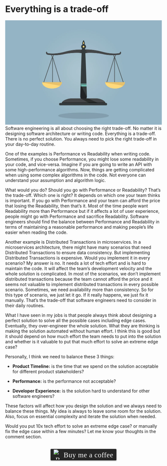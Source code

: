 # Everything is a trade-off
![](../assets/resources/general/trade-off.png)
Software engineering is all about choosing the right trade-off. No matter it is designing software architecture or writing code. Everything is a trade-off. There is no perfect solution. You always need to pick the right trade-off in your day-to-day routine.

One of the examples is Performance vs Readability when writing code. Sometimes, if you choose Performance, you might lose some readability in your code, and vice-versa. Imagine if you are going to write an API with some high-performance algorithms. Now, things are getting complicated when using some complex algorithms in the code. Not everyone can understand your assumption and algorithm logic.

What would you do? Should you go with Performance or Readability? That’s the trade-off. Which one is right? It depends on which one your team thinks is important. If you go with Performance and your team can afford the price that losing the Readability, then that’s it. Most of the time people want Readability more than Performance but if it affects a lot of user experience, people might go with Performance and sacrifice Readability. Software engineers should find the balance between Performance and Readability in terms of maintaining a reasonable performance and making people’s life easier when reading the code.

Another example is Distributed Transactions in microservices. In a microservices architecture, there might have many scenarios that need Distributed Transactions to ensure data consistency. But implementing Distributed Transactions is expensive. Would you implement it in every scenario? My answer is no. It needs a lot of tech effort and is hard to maintain the code. It will affect the team’s development velocity and the whole solution is complicated. In most of the scenarios, we don’t implement distributed transactions because the team cannot afford the price and it seems not valuable to implement distributed transactions in every possible scenario. Sometimes, we need availability more than consistency. So for this type of scenario, we just let it go. If it really happens, we just fix it manually. That’s the trade-off that software engineers need to consider in their daily routines.

What I have seen in my jobs is that people always think about designing a perfect solution to solve all the possible cases including edge cases. Eventually, they over-engineer the whole solution. What they are thinking is making the solution automated without human effort. I think this is good but it should depend on how much effort the team needs to put into the solution and whether is it valuable to put that much effort to solve an extreme edge case?

Personally, I think we need to balance these 3 things:

- **Product Timeline:** is the time that we spend on the solution acceptable for different product stakeholders?

- **Performance:** is the performance not acceptable?

- **Developer Experience:** is the solution hard to understand for other software engineers?

These factors will affect how you design the solution and we always need to balance these things. My idea is always to leave some room for the solution. Also, focus on essential complexity and iterate the solution when needed.

Would you put 10x tech effort to solve an extreme edge case? or manually fix the edge case within a few minutes? Let me know your thoughts in the comment section.

<br>
<center>
<style>.bmc-button img{width: 27px !important;margin-bottom: 1px !important;box-shadow: none !important;border: none !important;vertical-align: middle !important;}.bmc-button{line-height: 36px !important;height:37px !important;text-decoration: none !important;display:inline-flex !important;color:#ffffff !important;background-color:#262626 !important;border-radius: 3px !important;border: 1px solid transparent !important;padding: 1px 9px !important;font-size: 23px !important;letter-spacing: 0.6px !important;box-shadow: 0px 1px 2px rgba(190, 190, 190, 0.5) !important;-webkit-box-shadow: 0px 1px 2px 2px rgba(190, 190, 190, 0.5) !important;margin: 0 auto !important;font-family:'Cookie', cursive !important;-webkit-box-sizing: border-box !important;box-sizing: border-box !important;-o-transition: 0.3s all linear !important;-webkit-transition: 0.3s all linear !important;-moz-transition: 0.3s all linear !important;-ms-transition: 0.3s all linear !important;transition: 0.3s all linear !important;}.bmc-button:hover, .bmc-button:active, .bmc-button:focus {-webkit-box-shadow: 0px 1px 2px 2px rgba(190, 190, 190, 0.5) !important;text-decoration: none !important;box-shadow: 0px 1px 2px 2px rgba(190, 190, 190, 0.5) !important;opacity: 0.85 !important;color:#ffffff !important;}</style><link href="https://fonts.googleapis.com/css?family=Cookie" rel="stylesheet"><a class="bmc-button" target="_blank" href="https://www.buymeacoffee.com/raychongtk"><img src="https://www.buymeacoffee.com/assets/img/BMC-btn-logo.svg" alt="Buy me a coffee"><span style="margin-left:5px">Buy me a coffee</span></a>
</center>